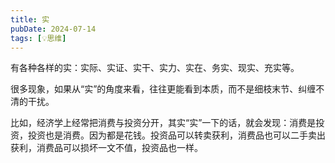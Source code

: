 ```yaml
---
title: 实
pubDate: 2024-07-14
tags: [💡思维]
---
```


有各种各样的实：实际、实证、实干、实力、实在、务实、现实、充实等。

很多现象，如果从“实”的角度来看，往往更能看到本质，而不是细枝末节、纠缠不清的干扰。

比如，经济学上经常把消费与投资分开，其实“实”一下的话，就会发现：消费是投资，投资也是消费。因为都是花钱。投资品可以转卖获利，消费品也可以二手卖出获利，消费品可以损坏一文不值，投资品也一样。
